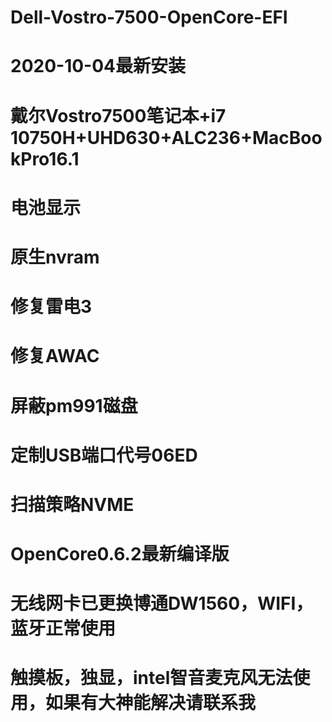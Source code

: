 # Dell-Vostro-7500-OpenCore-EFI
# 2020-10-04最新安装
# 戴尔Vostro7500笔记本+i7 10750H+UHD630+ALC236+MacBookPro16.1 
# 电池显示 
# 原生nvram 
# 修复雷电3 
# 修复AWAC 
# 屏蔽pm991磁盘 
# 定制USB端口代号06ED 
# 扫描策略NVME 
# OpenCore0.6.2最新编译版
# 无线网卡已更换博通DW1560，WIFI，蓝牙正常使用

# 触摸板，独显，intel智音麦克风无法使用，如果有大神能解决请联系我
